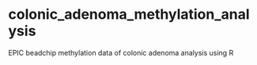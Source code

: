 # colonic_adenoma_methylation_analysis
EPIC beadchip methylation data of colonic adenoma analysis using R 
